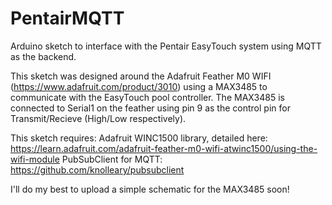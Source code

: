 # PentairMQTT
Arduino sketch to interface with the Pentair EasyTouch system using MQTT as the backend.

This sketch was designed around the Adafruit Feather M0 WIFI (https://www.adafruit.com/product/3010) using a MAX3485
to communicate with the EasyTouch pool controller.  The MAX3485 is connected to Serial1 on the feather using pin 9 as the
control pin for Transmit/Recieve (High/Low respectively).

This sketch requires:
  Adafruit WINC1500 library, detailed here: https://learn.adafruit.com/adafruit-feather-m0-wifi-atwinc1500/using-the-wifi-module
  PubSubClient for MQTT: https://github.com/knolleary/pubsubclient
  
I'll do my best to upload a simple schematic for the MAX3485 soon!

